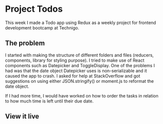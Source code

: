 # Project Todos

This week I made a Todo app using Redux as a weekly project for frontend development bootcamp at Technigo.

## The problem

I started with making the structure of different folders and files (reducers, components, library for styling purpose). I tried to make use of React components such as Datepicker and ToggleDisplay. One of the problems I had was that the date object Datepicker uses is non-serializable and it caused the app to crash. I asked for help at StackOverflow and got suggestions on using either JSON.stringify() or moment.js to reformat the date object. 

If I had more time, I would have worked on how to order the tasks in relation to how much time is left until their due date. 

## View it live


